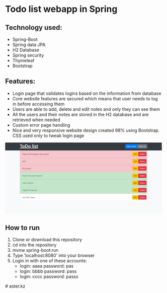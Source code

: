 # Todo list webapp in Spring
## Technology used:
* Spring-Boot
* Spring data JPA
* H2 Database
* Spring security
* Thymeleaf
* Bootstrap

## Features:
* Login page that validates logins based on the information
from database
* Core website features are secured which means that user
needs to log in before accessing them
* Users are able to add, delete and edit notes and only they
can see them
* All the users and their notes are stored in the H2 database
and are retrieved when needed
* Custom error page handling
* Nice and very responsive website design created 98% using
Bootstrap. CSS used only to tweak login page

![img](https://github.com/krzosa/todo_list_webapp/blob/master/img.PNG)


## How to run
1. Clone or download this repository
1. cd into the repository
1. mvnw spring-boot:run
1. Type 'localhost:8080' into your browser
1. Login in with one of these accounts:
    * login: aaaa password: pas
    * login: bbbb password: pass
    * login: cccc password: passs


#   a s t e r . k z 
 
 